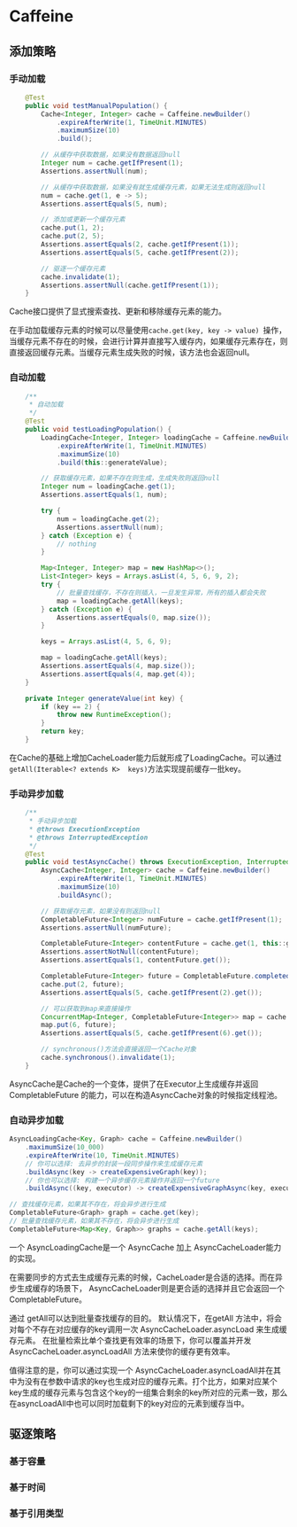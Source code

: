 # Caffeine

## 添加策略
### 手动加载
```Java
    @Test
    public void testManualPopulation() {
        Cache<Integer, Integer> cache = Caffeine.newBuilder()
            .expireAfterWrite(1, TimeUnit.MINUTES)
            .maximumSize(10)
            .build();

        // 从缓存中获取数据，如果没有数据返回null
        Integer num = cache.getIfPresent(1);
        Assertions.assertNull(num);

        // 从缓存中获取数据，如果没有就生成缓存元素，如果无法生成则返回null
        num = cache.get(1, e -> 5);
        Assertions.assertEquals(5, num);

        // 添加或更新一个缓存元素
        cache.put(1, 2);
        cache.put(2, 5);
        Assertions.assertEquals(2, cache.getIfPresent(1));
        Assertions.assertEquals(5, cache.getIfPresent(2));

        // 驱逐一个缓存元素
        cache.invalidate(1);
        Assertions.assertNull(cache.getIfPresent(1));
    }
```
Cache接口提供了显式搜索查找、更新和移除缓存元素的能力。

在手动加载缓存元素的时候可以尽量使用`cache.get(key, key -> value)
`操作，当缓存元素不存在的时候，会进行计算并直接写入缓存内，如果缓存元素存在，则直接返回缓存元素。当缓存元素生成失败的时候，该方法也会返回null。

### 自动加载
```Java
    /**
     * 自动加载
     */
    @Test
    public void testLoadingPopulation() {
        LoadingCache<Integer, Integer> loadingCache = Caffeine.newBuilder()
            .expireAfterWrite(1, TimeUnit.MINUTES)
            .maximumSize(10)
            .build(this::generateValue);

        // 获取缓存元素，如果不存在则生成，生成失败则返回null
        Integer num = loadingCache.get(1);
        Assertions.assertEquals(1, num);

        try {
            num = loadingCache.get(2);
            Assertions.assertNull(num);
        } catch (Exception e) {
            // nothing
        }

        Map<Integer, Integer> map = new HashMap<>();
        List<Integer> keys = Arrays.asList(4, 5, 6, 9, 2);
        try {
            // 批量查找缓存，不存在则插入，一旦发生异常，所有的插入都会失败
            map = loadingCache.getAll(keys);
        } catch (Exception e) {
            Assertions.assertEquals(0, map.size());
        }

        keys = Arrays.asList(4, 5, 6, 9);

        map = loadingCache.getAll(keys);
        Assertions.assertEquals(4, map.size());
        Assertions.assertEquals(4, map.get(4));
    }

    private Integer generateValue(int key) {
        if (key == 2) {
            throw new RuntimeException();
        }
        return key;
    }
```
在Cache的基础上增加CacheLoader能力后就形成了LoadingCache。可以通过`getAll(Iterable<? extends K> 
keys)`方法实现提前缓存一批key。

### 手动异步加载
```Java
    /**
     * 手动异步加载
     * @throws ExecutionException
     * @throws InterruptedException
     */
    @Test
    public void testAsyncCache() throws ExecutionException, InterruptedException {
        AsyncCache<Integer, Integer> cache = Caffeine.newBuilder()
            .expireAfterWrite(1, TimeUnit.MINUTES)
            .maximumSize(10)
            .buildAsync();

        // 获取缓存元素，如果没有则返回null
        CompletableFuture<Integer> numFuture = cache.getIfPresent(1);
        Assertions.assertNull(numFuture);

        CompletableFuture<Integer> contentFuture = cache.get(1, this::generateValue);
        Assertions.assertNotNull(contentFuture);
        Assertions.assertEquals(1, contentFuture.get());

        CompletableFuture<Integer> future = CompletableFuture.completedFuture(5);
        cache.put(2, future);
        Assertions.assertEquals(5, cache.getIfPresent(2).get());

        // 可以获取到map来直接操作
        ConcurrentMap<Integer, CompletableFuture<Integer>> map = cache.asMap();
        map.put(6, future);
        Assertions.assertEquals(5, cache.getIfPresent(6).get());

        // synchronous()方法会直接返回一个Cache对象
        cache.synchronous().invalidate(1);
    }
```
AsyncCache是Cache的一个变体，提供了在Executor上生成缓存并返回CompletableFuture
的能力，可以在构造AsyncCache对象的时候指定线程池。

### 自动异步加载
```Java
AsyncLoadingCache<Key, Graph> cache = Caffeine.newBuilder()
    .maximumSize(10_000)
    .expireAfterWrite(10, TimeUnit.MINUTES)
    // 你可以选择: 去异步的封装一段同步操作来生成缓存元素
    .buildAsync(key -> createExpensiveGraph(key));
    // 你也可以选择: 构建一个异步缓存元素操作并返回一个future
    .buildAsync((key, executor) -> createExpensiveGraphAsync(key, executor));

// 查找缓存元素，如果其不存在，将会异步进行生成
CompletableFuture<Graph> graph = cache.get(key);
// 批量查找缓存元素，如果其不存在，将会异步进行生成
CompletableFuture<Map<Key, Graph>> graphs = cache.getAll(keys);
```
一个 AsyncLoadingCache是一个 AsyncCache 加上 AsyncCacheLoader能力的实现。

在需要同步的方式去生成缓存元素的时候，CacheLoader是合适的选择。而在异步生成缓存的场景下， AsyncCacheLoader则是更合适的选择并且它会返回一个 CompletableFuture。

通过 getAll可以达到批量查找缓存的目的。 默认情况下，在getAll 方法中，将会对每个不存在对应缓存的key调用一次 AsyncCacheLoader.asyncLoad 来生成缓存元素。 在批量检索比单个查找更有效率的场景下，你可以覆盖并开发AsyncCacheLoader.asyncLoadAll 方法来使你的缓存更有效率。

值得注意的是，你可以通过实现一个 AsyncCacheLoader.asyncLoadAll并在其中为没有在参数中请求的key也生成对应的缓存元素。打个比方，如果对应某个key生成的缓存元素与包含这个key的一组集合剩余的key所对应的元素一致，那么在asyncLoadAll中也可以同时加载剩下的key对应的元素到缓存当中。

## 驱逐策略
### 基于容量
### 基于时间
### 基于引用类型